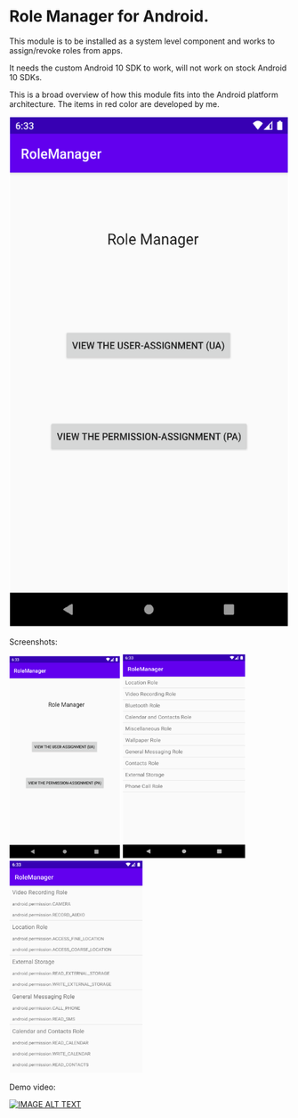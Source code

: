 # Role Manager for Android.

This module is to be installed as a system level component and works to assign/revoke roles from apps.

It needs the custom Android 10 SDK to work, will not work on stock Android 10 SDKs.

This is a broad overview of how this module fits into the Android platform architecture. The items in red color are developed by me.

![alt text](https://github.com/samtronxindia/SamirRoleManager/blob/master/RoleManager.png?raw=true)

Screenshots:

<p float="left">
  <img src="/RoleManagerUI.png" width="200" />
  <img src="/PA.png" width="220" /> 
  <img src="/UA.png" width="240" />
</p>


Demo video:

[![IMAGE ALT TEXT](http://img.youtube.com/vi/YiQoUr_I2jQ/0.jpg)](http://www.youtube.com/watch?v=YiQoUr_I2jQ "Dissertation Demo for Samir Talegaon")
